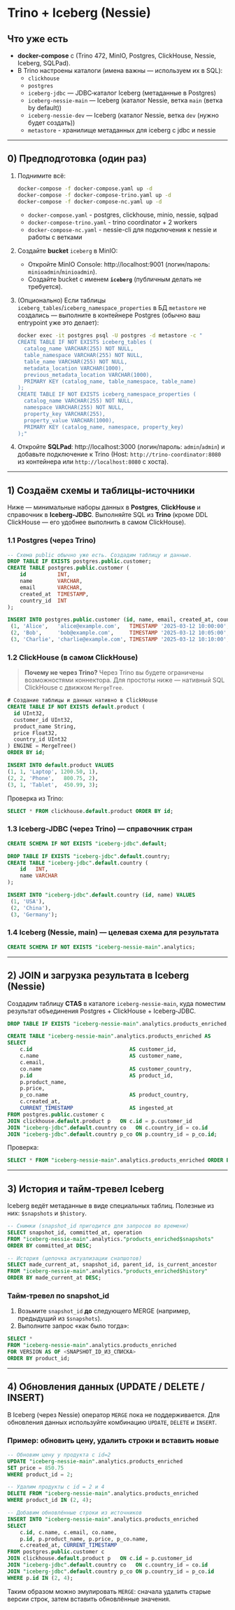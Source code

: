 # Trino + Iceberg (Nessie)

## Что уже есть
- **docker-compose** c (Trino 472, MinIO, Postgres, ClickHouse, Nessie, Iceberg, SQLPad).
- В Trino настроены каталоги (имена важны — используем их в SQL):
  - `clickhouse`
  - `postgres`
  - `iceberg-jdbc`  — JDBC‑каталог Iceberg (метаданные в Postgres)
  - `iceberg-nessie-main` — Iceberg (каталог Nessie, ветка `main` (ветка by default))
  - `iceberg-nessie-dev` — Iceberg (каталог Nessie, ветка `dev` (нужно будет создать))
  - `metastore` - хранилище метаданных для iceberg c jdbc и nessie

---

## 0) Предподготовка (один раз)
1. Поднимите всё:
   ```bash
   docker-compose -f docker-compose.yaml up -d
   docker-compose -f docker-compose-trino.yaml up -d
   docker-compose -f docker-compose-nc.yaml up -d
   ```
   - `docker-compose.yaml` - postgres, clickhouse, minio, nessie, sqlpad
   - `docker-compose-trino.yaml` - trino coordinator + 2 workers
   - `docker-compose-nc.yaml` - nessie-cli для подключения к nessie и работы с ветками
2. Создайте **bucket** `iceberg` в MinIO:
   - Откройте MinIO Console: http://localhost:9001 (логин/пароль: `minioadmin`/`minioadmin`).
   - Создайте bucket с именем **`iceberg`** (публичным делать не требуется).

3. (Опционально) Если таблицы `iceberg_tables`/`iceberg_namespace_properties` в БД `metastore` не создались — выполните в контейнере Postgres (обычно ваш entrypoint уже это делает):
   ```bash
   docker exec -it postgres psql -U postgres -d metastore -c "
   CREATE TABLE IF NOT EXISTS iceberg_tables (
     catalog_name VARCHAR(255) NOT NULL,
     table_namespace VARCHAR(255) NOT NULL,
     table_name VARCHAR(255) NOT NULL,
     metadata_location VARCHAR(1000),
     previous_metadata_location VARCHAR(1000),
     PRIMARY KEY (catalog_name, table_namespace, table_name)
   );
   CREATE TABLE IF NOT EXISTS iceberg_namespace_properties (
     catalog_name VARCHAR(255) NOT NULL,
     namespace VARCHAR(255) NOT NULL,
     property_key VARCHAR(255),
     property_value VARCHAR(1000),
     PRIMARY KEY (catalog_name, namespace, property_key)
   );"
   ```

4. Откройте **SQLPad**: http://localhost:3000 (логин/пароль: `admin`/`admin`) и добавьте подключение к Trino (Host: `http://trino-coordinator:8080` из контейнера или `http://localhost:8080` с хоста).

---

## 1) Создаём схемы и таблицы‑источники
Ниже — минимальные наборы данных в **Postgres**, **ClickHouse** и справочник в **Iceberg‑JDBC**. Выполняйте SQL из **Trino** (кроме DDL ClickHouse — его удобнее выполнить в самом ClickHouse).

### 1.1 Postgres (через Trino)
```sql
-- Схема public обычно уже есть. Создадим таблицу и данные.
DROP TABLE IF EXISTS postgres.public.customer;
CREATE TABLE postgres.public.customer (
    id          INT,
    name        VARCHAR,
    email       VARCHAR,
    created_at  TIMESTAMP,
    country_id  INT
);

INSERT INTO postgres.public.customer (id, name, email, created_at, country_id) VALUES
 (1, 'Alice',   'alice@example.com',   TIMESTAMP '2025-03-12 10:00:00', 1),
 (2, 'Bob',     'bob@example.com',     TIMESTAMP '2025-03-12 10:05:00', 2),
 (3, 'Charlie', 'charlie@example.com', TIMESTAMP '2025-03-12 10:10:00', 3);
```

### 1.2 ClickHouse (в самом ClickHouse)
> **Почему не через Trino?** Через Trino вы будете ограничены возможностями коннектора. Для простоты ниже — нативный SQL ClickHouse с движком `MergeTree`.

```sql
# Создание таблицы и данных нативно в ClickHouse
CREATE TABLE IF NOT EXISTS default.product (
  id UInt32,
  customer_id UInt32,
  product_name String,
  price Float32,
  country_id UInt32
) ENGINE = MergeTree()
ORDER BY id;

INSERT INTO default.product VALUES
(1, 1, 'Laptop', 1200.50, 1),
(2, 2, 'Phone',   800.75, 2),
(3, 1, 'Tablet',  450.99, 3);
```

Проверка из Trino:
```sql
SELECT * FROM clickhouse.default.product ORDER BY id;
```

### 1.3 Iceberg‑JDBC (через Trino) — справочник стран
```sql
CREATE SCHEMA IF NOT EXISTS "iceberg-jdbc".default;

DROP TABLE IF EXISTS "iceberg-jdbc".default.country;
CREATE TABLE "iceberg-jdbc".default.country (
    id   INT,
    name VARCHAR
);

INSERT INTO "iceberg-jdbc".default.country (id, name) VALUES
 (1, 'USA'),
 (2, 'China'),
 (3, 'Germany');
```

### 1.4 Iceberg (Nessie, main) — целевая схема для результата
```sql
CREATE SCHEMA IF NOT EXISTS "iceberg-nessie-main".analytics;
```

---

## 2) JOIN и загрузка результата в Iceberg (Nessie)
Создадим таблицу **CTAS** в каталоге `iceberg-nessie-main`, куда поместим результат объединения Postgres + ClickHouse + Iceberg‑JDBC.

```sql
DROP TABLE IF EXISTS "iceberg-nessie-main".analytics.products_enriched;

CREATE TABLE "iceberg-nessie-main".analytics.products_enriched AS
SELECT
    c.id                               AS customer_id,
    c.name                             AS customer_name,
    c.email,
    co.name                            AS customer_country,
    p.id                               AS product_id,
    p.product_name,
    p.price,
    p_co.name                          AS product_country,
    c.created_at,
    CURRENT_TIMESTAMP                  AS ingested_at
FROM postgres.public.customer c
JOIN clickhouse.default.product p   ON c.id = p.customer_id
JOIN "iceberg-jdbc".default.country co   ON c.country_id = co.id
JOIN "iceberg-jdbc".default.country p_co ON p.country_id = p_co.id;
```

Проверка:
```sql
SELECT * FROM "iceberg-nessie-main".analytics.products_enriched ORDER BY product_id;
```

---

## 3) История и тайм‑тревел Iceberg
Iceberg ведёт метаданные в виде специальных таблиц. Полезные из них: `$snapshots` и `$history`.

```sql
-- Снимки (snapshot_id пригодится для запросов во времени)
SELECT snapshot_id, committed_at, operation
FROM "iceberg-nessie-main".analytics."products_enriched$snapshots"
ORDER BY committed_at DESC;

-- История (цепочка актуализации снапшотов)
SELECT made_current_at, snapshot_id, parent_id, is_current_ancestor
FROM "iceberg-nessie-main".analytics."products_enriched$history"
ORDER BY made_current_at DESC;
```

### Тайм‑тревел по snapshot_id
1) Возьмите `snapshot_id` **до** следующего MERGE (например, предыдущий из `$snapshots`).
2) Выполните запрос «как было тогда»:
```sql
SELECT *
FROM "iceberg-nessie-main".analytics.products_enriched
FOR VERSION AS OF <SNAPSHOT_ID_ИЗ_СПИСКА>
ORDER BY product_id;
```

---

## 4) Обновления данных (UPDATE / DELETE / INSERT)

В Iceberg (через Nessie) оператор `MERGE` пока не поддерживается. Для обновления данных используйте комбинацию `UPDATE`, `DELETE` и `INSERT`.

### Пример: обновить цену, удалить строки и вставить новые

```sql
-- Обновим цену у продукта с id=2
UPDATE "iceberg-nessie-main".analytics.products_enriched
SET price = 850.75
WHERE product_id = 2;

-- Удалим продукты с id = 2 и 4
DELETE FROM "iceberg-nessie-main".analytics.products_enriched
WHERE product_id IN (2, 4);

-- Добавим обновлённые строки из источников
INSERT INTO "iceberg-nessie-main".analytics.products_enriched
SELECT
    c.id, c.name, c.email, co.name,
    p.id, p.product_name, p.price, p_co.name,
    c.created_at, CURRENT_TIMESTAMP
FROM postgres.public.customer c
JOIN clickhouse.default.product p   ON c.id = p.customer_id
JOIN "iceberg-jdbc".default.country co   ON c.country_id = co.id
JOIN "iceberg-jdbc".default.country p_co ON p.country_id = p_co.id
WHERE p.id IN (2, 4);
```

Таким образом можно эмулировать `MERGE`: сначала удалить старые версии строк, затем вставить обновлённые значения.
